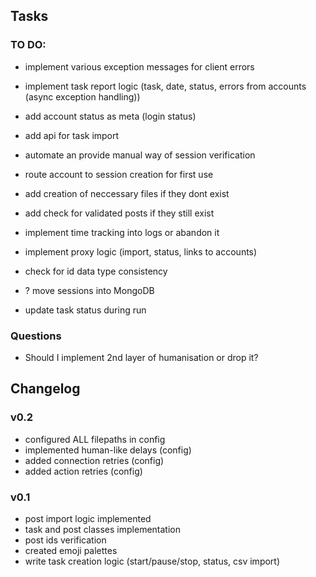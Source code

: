 ## Tasks

### TO DO:

- implement various exception messages for client errors
- implement task report logic (task, date, status, errors from accounts (async exception handling))
- add account status as meta (login status)

- add api for task import

- automate an provide manual way of session verification
- route account to session creation for first use

- add creation of neccessary files if they dont exist
- add check for validated posts if they still exist
- implement time tracking into logs or abandon it
- implement proxy logic (import, status, links to accounts)

- check for id data type consistency
- ? move sessions into MongoDB
- update task status during run

### Questions
- Should I implement 2nd layer of humanisation or drop it?



## Changelog


### v0.2
- configured ALL filepaths in config
- implemented human-like delays (config)
- added connection retries (config)
- added action retries (config)

### v0.1
- post import logic implemented
- task and post classes implementation
- post ids verification
- created emoji palettes
- write task creation logic (start/pause/stop, status, csv import)